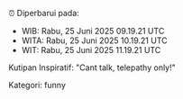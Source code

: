 ⏰ Diperbarui pada:
- WIB: Rabu, 25 Juni 2025 09.19.21 UTC
- WITA: Rabu, 25 Juni 2025 10.19.21 UTC
- WIT: Rabu, 25 Juni 2025 11.19.21 UTC

Kutipan Inspiratif:
"Cant talk, telepathy only!"


Kategori: funny

